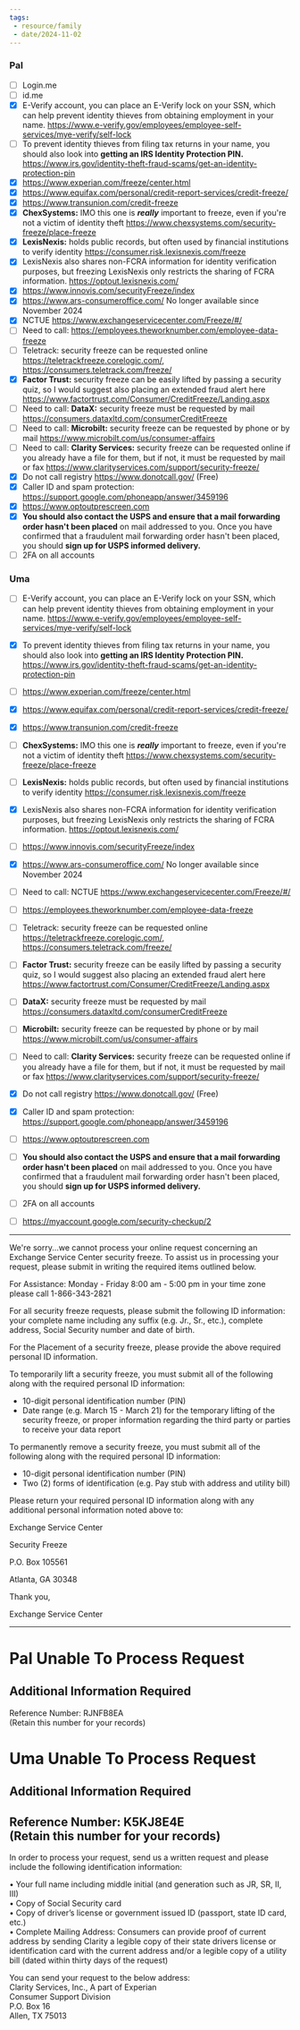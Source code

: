 ```yaml
---
tags: 
 - resource/family
 - date/2024-11-02
---
```


### Pal 
- [ ] Login.me 
- [ ] id.me 
- [x] E-Verify account, you can place an E-Verify lock on your SSN, which can help prevent identity thieves from obtaining employment in your name. https://www.e-verify.gov/employees/employee-self-services/mye-verify/self-lock
- [ ] To prevent identity thieves from filing tax returns in your name, you should also look into **getting an IRS Identity Protection PIN.** https://www.irs.gov/identity-theft-fraud-scams/get-an-identity-protection-pin 
- [x] https://www.experian.com/freeze/center.html
- [x] https://www.equifax.com/personal/credit-report-services/credit-freeze/
- [x] https://www.transunion.com/credit-freeze
- [x] **ChexSystems:** IMO this one is _**really**_ important to freeze, even if you're not a victim of identity theft https://www.chexsystems.com/security-freeze/place-freeze
- [x] **LexisNexis:** holds public records, but often used by financial institutions to verify identity https://consumer.risk.lexisnexis.com/freeze
- [x] LexisNexis also shares non-FCRA information for identity verification purposes, but freezing LexisNexis only restricts the sharing of FCRA information. https://optout.lexisnexis.com/
- [x] https://www.innovis.com/securityFreeze/index
- [x] https://www.ars-consumeroffice.com/ No longer available since November 2024
- [x] NCTUE https://www.exchangeservicecenter.com/Freeze/#/
- [ ] Need to call:  https://employees.theworknumber.com/employee-data-freeze
- [ ] Teletrack: security freeze can be requested online https://teletrackfreeze.corelogic.com/, https://consumers.teletrack.com/freeze/ 
- [x] **Factor Trust:** security freeze can be easily lifted by passing a security quiz, so I would suggest also placing an extended fraud alert here https://www.factortrust.com/Consumer/CreditFreeze/Landing.aspx
- [ ] Need to call:  **DataX:** security freeze must be requested by mail https://consumers.dataxltd.com/consumerCreditFreeze
- [ ] Need to call: **Microbilt:** security freeze can be requested by phone or by mail https://www.microbilt.com/us/consumer-affairs
- [ ] Need to call: **Clarity Services:** security freeze can be requested online if you already have a file for them, but if not, it must be requested by mail or fax https://www.clarityservices.com/support/security-freeze/
- [x] Do not call registry https://www.donotcall.gov/ (Free)
- [x] Caller ID and spam protection: https://support.google.com/phoneapp/answer/3459196 
- [x] https://www.optoutprescreen.com 
- [x] **You should also contact the USPS and ensure that a mail forwarding order hasn't been placed** on mail addressed to you. Once you have confirmed that a fraudulent mail forwarding order hasn't been placed, you should **sign up for USPS informed delivery.**
- [ ] 2FA on all accounts 

### Uma 
- [ ] E-Verify account, you can place an E-Verify lock on your SSN, which can help prevent identity thieves from obtaining employment in your name. https://www.e-verify.gov/employees/employee-self-services/mye-verify/self-lock
- [x] To prevent identity thieves from filing tax returns in your name, you should also look into **getting an IRS Identity Protection PIN.** https://www.irs.gov/identity-theft-fraud-scams/get-an-identity-protection-pin 
- [ ] https://www.experian.com/freeze/center.html
- [x] https://www.equifax.com/personal/credit-report-services/credit-freeze/
- [x] https://www.transunion.com/credit-freeze
- [ ] **ChexSystems:** IMO this one is _**really**_ important to freeze, even if you're not a victim of identity theft https://www.chexsystems.com/security-freeze/place-freeze
- [ ] **LexisNexis:** holds public records, but often used by financial institutions to verify identity https://consumer.risk.lexisnexis.com/freeze
- [x] LexisNexis also shares non-FCRA information for identity verification purposes, but freezing LexisNexis only restricts the sharing of FCRA information. https://optout.lexisnexis.com/
- [ ] https://www.innovis.com/securityFreeze/index
- [x] https://www.ars-consumeroffice.com/ No longer available since November 2024
- [ ] Need to call: NCTUE https://www.exchangeservicecenter.com/Freeze/#/
- [ ] https://employees.theworknumber.com/employee-data-freeze
- [ ] Teletrack: security freeze can be requested online https://teletrackfreeze.corelogic.com/, https://consumers.teletrack.com/freeze/ 
- [ ] **Factor Trust:** security freeze can be easily lifted by passing a security quiz, so I would suggest also placing an extended fraud alert here https://www.factortrust.com/Consumer/CreditFreeze/Landing.aspx
- [ ] **DataX:** security freeze must be requested by mail https://consumers.dataxltd.com/consumerCreditFreeze
- [ ] **Microbilt:** security freeze can be requested by phone or by mail https://www.microbilt.com/us/consumer-affairs
- [ ] Need to call:  **Clarity Services:** security freeze can be requested online if you already have a file for them, but if not, it must be requested by mail or fax https://www.clarityservices.com/support/security-freeze/
- [x] Do not call registry https://www.donotcall.gov/ (Free)
- [x] Caller ID and spam protection: https://support.google.com/phoneapp/answer/3459196 
- [ ] https://www.optoutprescreen.com 
- [ ] **You should also contact the USPS and ensure that a mail forwarding order hasn't been placed** on mail addressed to you. Once you have confirmed that a fraudulent mail forwarding order hasn't been placed, you should **sign up for USPS informed delivery.**
- [ ] 2FA on all accounts 
- [ ] https://myaccount.google.com/security-checkup/2 


----

We're sorry...we cannot process your online request concerning an Exchange Service Center security freeze. To assist us in processing your request, please submit in writing the required items outlined below.

For Assistance: Monday - Friday 8:00 am - 5:00 pm in your time zone please call 1-866-343-2821

For all security freeze requests, please submit the following ID information: your complete name including any suffix (e.g. Jr., Sr., etc.), complete address, Social Security number and date of birth.

For the Placement of a security freeze, please provide the above required personal ID information.

To temporarily lift a security freeze, you must submit all of the following along with the required personal ID information:

- 10-digit personal identification number (PIN)
- Date range (e.g. March 15 - March 21) for the temporary lifting of the security freeze, or proper information regarding the third party or parties to receive your data report

To permanently remove a security freeze, you must submit all of the following along with the required personal ID information:

- 10-digit personal identification number (PIN)
- Two (2) forms of identification (e.g. Pay stub with address and utility bill)

Please return your required personal ID information along with any additional personal information noted above to:

Exchange Service Center

Security Freeze

P.O. Box 105561

Atlanta, GA 30348

Thank you,

Exchange Service Center

----

# Pal Unable To Process Request

## Additional Information Required  
Reference Number: RJNFB8EA  
(Retain this number for your records)

# Uma Unable To Process Request

## Additional Information Required  
Reference Number: K5KJ8E4E  
(Retain this number for your records)
----


In order to process your request, send us a written request and please include the following identification information:  
  
• Your full name including middle initial (and generation such as JR, SR, II, III)  
• Copy of Social Security card  
• Copy of driver’s license or government issued ID (passport, state ID card, etc.)  
• Complete Mailing Address: Consumers can provide proof of current address by sending Clarity a legible copy of their state drivers license or identification card with the current address and/or a legible copy of a utility bill (dated within thirty days of the request)  
  
You can send your request to the below address:  
Clarity Services, Inc., A part of Experian  
Consumer Support Division  
P.O. Box 16  
Allen, TX 75013